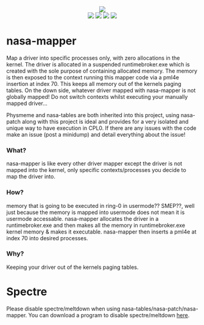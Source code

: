 <div align="center">
    <div>
        <img src="https://githacks.org/xerox/nasa-mapper/-/raw/baa56396025feca63e9fa85b7fc8c89efa34b45a/img/mapped.png"/>
    </div>
    <img src="https://githacks.org/xerox/nasa-mapper/-/raw/baa56396025feca63e9fa85b7fc8c89efa34b45a/img/AMD-supported-green.svg"/>
    <img src="https://githacks.org/xerox/nasa-mapper/-/raw/baa56396025feca63e9fa85b7fc8c89efa34b45a/img/Intel-supported-green.svg"/>
    <img src="https://githacks.org/xerox/nasa-mapper/-/raw/baa56396025feca63e9fa85b7fc8c89efa34b45a/img/Windows%2010-Supported-green.svg"/>
    <img src="https://githacks.org/xerox/nasa-mapper/-/raw/baa56396025feca63e9fa85b7fc8c89efa34b45a/img/Spectre-Unsupported-red.svg"/>
</div>

# nasa-mapper

Map a driver into specific processes only, with zero allocations in the kernel. The driver is allocated in a suspended runtimebroker.exe which is created with the sole
purpose of containing allocated memory. The memory is then exposed to the context running this mapper code via a pml4e insertion at index 70. This keeps all memory
out of the kernels paging tables. On the down side, whatever driver mapped with nasa-mapper is not globally mapped! Do not switch contexts whilst executing
your manually mapped driver...

Physmeme and nasa-tables are both inherited into this project, using nasa-patch along with this project is ideal and provides for a very isolated and unique way to 
have execution in CPL0. If there are any issues with the code make an issue (post a minidump) and detail everything about the issue!

### What?

nasa-mapper is like every other driver mapper except the driver is not mapped into the kernel, only specific contexts/processes you decide to map the driver into.

### How?

memory that is going to be executed in ring-0 in usermode?? SMEP??, well just because the memory is mapped into usermode does not mean it is usermode accessable. nasa-mapper allocates
the driver in a runtimebroker.exe and then makes all the memory in runtimebroker.exe kernel memory & makes it executable. nasa-mapper then inserts a pml4e at index 70 into desired
processes.

### Why?

Keeping your driver out of the kernels paging tables. 

# Spectre

Please disable spectre/meltdown when using nasa-tables/nasa-patch/nasa-mapper. You can download a program to disable spectre/meltdown [here](https://www.grc.com/inspectre.htm).